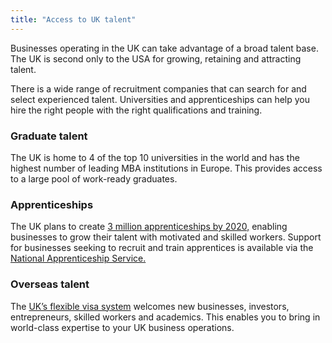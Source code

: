 ```yaml
---
title: "Access to UK talent"
---
```

Businesses operating in the UK can take advantage of a broad talent base. The UK is second only to the USA for growing, retaining and attracting talent.

There is a wide range of recruitment companies that can search for and select experienced talent. Universities and apprenticeships can help you hire the right people with the right qualifications and training.

### Graduate talent

The UK is home to 4 of the top 10 universities in the world and has the highest number of leading MBA institutions in Europe. This provides access to a large pool of work-ready graduates.

### Apprenticeships

The UK plans to create [3 million apprenticeships by 2020,](https://www.gov.uk/government/publications/apprenticeships-in-england-vision-for-2020) enabling businesses to grow their talent with motivated and skilled workers. Support for businesses seeking to recruit and train apprentices is available via the [National Apprenticeship Service.](http://www.getingofar.gov.uk/employers)

### Overseas talent

The [UK’s flexible visa system](/us/setup-guide/apply-for-visa/) welcomes new businesses, investors, entrepreneurs, skilled workers and academics. This enables you to bring in world-class expertise to your UK business operations.


